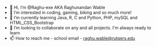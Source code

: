 - 👋 Hi, I’m @Raghu-exe AKA Raghunandan Wable
- 👀 I’m interested in coding, gaming, biking and so much more!
- 🌱 I’m currently learning Java, R, C and Python, PHP, mySQL and HTML_CSS_Bootstrap
- 💞️ I’m looking to collaborate on any and all projects. I'm always ready to learn
- 📫 How to reach me - school email - raghu.wable@rutgers.edu

<!---
Raghu-exe/Raghu-exe is a ✨ special ✨ repository because its `README.md` (this file) appears on your GitHub profile.
You can click the Preview link to take a look at your changes.
--->
